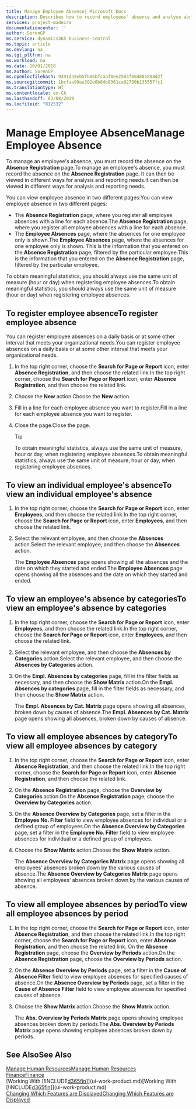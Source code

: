 ```yaml
---
title: Manage Employee Absence| Microsoft Docs
description: Describes how to record employees' absence and analyse absence statistics.
services: project-madeira
documentationcenter: ''
author: SorenGP
ms.service: dynamics365-business-central
ms.topic: article
ms.devlang: na
ms.tgt_pltfrm: na
ms.workload: na
ms.date: 10/01/2018
ms.author: SorenGP
ms.openlocfilehash: 9391da5eb5fb06bfcaaf8ee2503f694801888d2f
ms.sourcegitcommit: 1bcfaa99ea302e6b84b8361ca02730b135557fc1
ms.translationtype: HT
ms.contentlocale: en-CA
ms.lasthandoff: 03/08/2019
ms.locfileid: "812532"
---
```

# <a name="manage-employee-absence"></a><span data-ttu-id="78690-103">Manage Employee Absence</span><span class="sxs-lookup"><span data-stu-id="78690-103">Manage Employee Absence</span></span>
<span data-ttu-id="78690-104">To manage an employee's absence, you must record the absence on the **Absence Registration** page.</span><span class="sxs-lookup"><span data-stu-id="78690-104">To manage an employee's absence, you must record the absence on the **Absence Registration** page.</span></span> <span data-ttu-id="78690-105">It can then be viewed in different ways for analysis and reporting needs.</span><span class="sxs-lookup"><span data-stu-id="78690-105">It can then be viewed in different ways for analysis and reporting needs.</span></span>

<span data-ttu-id="78690-106">You can view employee absence in two different pages:</span><span class="sxs-lookup"><span data-stu-id="78690-106">You can view employee absence in two different pages:</span></span>

* <span data-ttu-id="78690-107">The **Absence Registration** page, where you register all employee absences with a line for each absence.</span><span class="sxs-lookup"><span data-stu-id="78690-107">The **Absence Registration** page, where you register all employee absences with a line for each absence.</span></span>
* <span data-ttu-id="78690-108">The **Employee Absences** page, where the absences for one employee only is shown.</span><span class="sxs-lookup"><span data-stu-id="78690-108">The **Employee Absences** page, where the absences for one employee only is shown.</span></span> <span data-ttu-id="78690-109">This is the information that you entered on the **Absence Registration** page, filtered by the particular employee.</span><span class="sxs-lookup"><span data-stu-id="78690-109">This is the information that you entered on the **Absence Registration** page, filtered by the particular employee.</span></span>

<span data-ttu-id="78690-110">To obtain meaningful statistics, you should always use the same unit of measure (hour or day) when registering employee absences.</span><span class="sxs-lookup"><span data-stu-id="78690-110">To obtain meaningful statistics, you should always use the same unit of measure (hour or day) when registering employee absences.</span></span>

## <a name="to-register-employee-absence"></a><span data-ttu-id="78690-111">To register employee absence</span><span class="sxs-lookup"><span data-stu-id="78690-111">To register employee absence</span></span>
<span data-ttu-id="78690-112">You can register employee absences on a daily basis or at some other interval that meets your organizational needs.</span><span class="sxs-lookup"><span data-stu-id="78690-112">You can register employee absences on a daily basis or at some other interval that meets your organizational needs.</span></span>

1. <span data-ttu-id="78690-113">In the top right corner, choose the **Search for Page or Report** icon, enter **Absence Registration**, and then choose the related link.</span><span class="sxs-lookup"><span data-stu-id="78690-113">In the top right corner, choose the **Search for Page or Report** icon, enter **Absence Registration**, and then choose the related link.</span></span>
2. <span data-ttu-id="78690-114">Choose the **New** action.</span><span class="sxs-lookup"><span data-stu-id="78690-114">Choose the **New** action.</span></span>
3. <span data-ttu-id="78690-115">Fill in a line for each employee absence you want to register.</span><span class="sxs-lookup"><span data-stu-id="78690-115">Fill in a line for each employee absence you want to register.</span></span>
4. <span data-ttu-id="78690-116">Close the page.</span><span class="sxs-lookup"><span data-stu-id="78690-116">Close the page.</span></span>

    > [!Tip]
    > <span data-ttu-id="78690-117">To obtain meaningful statistics, always use the same unit of measure, hour or day, when registering employee absences.</span><span class="sxs-lookup"><span data-stu-id="78690-117">To obtain meaningful statistics, always use the same unit of measure, hour or day, when registering employee absences.</span></span>

## <a name="to-view-an-individual-employees-absence"></a><span data-ttu-id="78690-118">To view an individual employee's absence</span><span class="sxs-lookup"><span data-stu-id="78690-118">To view an individual employee's absence</span></span>
1. <span data-ttu-id="78690-119">In the top right corner, choose the **Search for Page or Report** icon, enter **Employees**, and then choose the related link.</span><span class="sxs-lookup"><span data-stu-id="78690-119">In the top right corner, choose the **Search for Page or Report** icon, enter **Employees**, and then choose the related link.</span></span>
2. <span data-ttu-id="78690-120">Select the relevant employee, and then choose the **Absences** action.</span><span class="sxs-lookup"><span data-stu-id="78690-120">Select the relevant employee, and then choose the **Absences** action.</span></span>

    <span data-ttu-id="78690-121">The **Employee Absences** page opens showing all the absences and the date on which they started and ended.</span><span class="sxs-lookup"><span data-stu-id="78690-121">The **Employee Absences** page opens showing all the absences and the date on which they started and ended.</span></span>

## <a name="to-view-an-employees-absence-by-categories"></a><span data-ttu-id="78690-122">To view an employee's absence by categories</span><span class="sxs-lookup"><span data-stu-id="78690-122">To view an employee's absence by categories</span></span>
1. <span data-ttu-id="78690-123">In the top right corner, choose the **Search for Page or Report** icon, enter **Employees**, and then choose the related link.</span><span class="sxs-lookup"><span data-stu-id="78690-123">In the top right corner, choose the **Search for Page or Report** icon, enter **Employees**, and then choose the related link.</span></span>
2. <span data-ttu-id="78690-124">Select the relevant employee, and then choose the **Absences by Categories** action.</span><span class="sxs-lookup"><span data-stu-id="78690-124">Select the relevant employee, and then choose the **Absences by Categories** action.</span></span>
3. <span data-ttu-id="78690-125">On the **Empl. Absences by categories** page, fill in the filter fields as necessary, and then choose the **Show Matrix** action.</span><span class="sxs-lookup"><span data-stu-id="78690-125">On the **Empl. Absences by categories** page, fill in the filter fields as necessary, and then choose the **Show Matrix** action.</span></span>

    <span data-ttu-id="78690-126">The **Empl. Absences by Cat. Matrix** page opens showing all absences, broken down by causes of absence.</span><span class="sxs-lookup"><span data-stu-id="78690-126">The **Empl. Absences by Cat. Matrix** page opens showing all absences, broken down by causes of absence.</span></span>

## <a name="to-view-all-employee-absences-by-category"></a><span data-ttu-id="78690-127">To view all employee absences by category</span><span class="sxs-lookup"><span data-stu-id="78690-127">To view all employee absences by category</span></span>
1. <span data-ttu-id="78690-128">In the top right corner, choose the **Search for Page or Report** icon, enter **Absence Registration**, and then choose the related link.</span><span class="sxs-lookup"><span data-stu-id="78690-128">In the top right corner, choose the **Search for Page or Report** icon, enter **Absence Registration**, and then choose the related link.</span></span>
2. <span data-ttu-id="78690-129">On the **Absence Registration** page, choose the **Overview by Categories** action.</span><span class="sxs-lookup"><span data-stu-id="78690-129">On the **Absence Registration** page, choose the **Overview by Categories** action.</span></span>
3. <span data-ttu-id="78690-130">On the **Absence Overview by Categories** page, set a filter in the **Employee No. Filter** field to view employee absences for individual or a defined group of employees.</span><span class="sxs-lookup"><span data-stu-id="78690-130">On the **Absence Overview by Categories** page, set a filter in the **Employee No. Filter** field to view employee absences for individual or a defined group of employees.</span></span>
4. <span data-ttu-id="78690-131">Choose the **Show Matrix** action.</span><span class="sxs-lookup"><span data-stu-id="78690-131">Choose the **Show Matrix** action.</span></span>

    <span data-ttu-id="78690-132">The **Absence Overview by Categories Matrix** page opens showing all employees’ absences broken down by the various causes of absence.</span><span class="sxs-lookup"><span data-stu-id="78690-132">The **Absence Overview by Categories Matrix** page opens showing all employees’ absences broken down by the various causes of absence.</span></span>

## <a name="to-view-all-employee-absences-by-period"></a><span data-ttu-id="78690-133">To view all employee absences by period</span><span class="sxs-lookup"><span data-stu-id="78690-133">To view all employee absences by period</span></span>
1. <span data-ttu-id="78690-134">In the top right corner, choose the **Search for Page or Report** icon, enter **Absence Registration**, and then choose the related link.</span><span class="sxs-lookup"><span data-stu-id="78690-134">In the top right corner, choose the **Search for Page or Report** icon, enter **Absence Registration**, and then choose the related link.</span></span>
   <span data-ttu-id="78690-135">On the **Absence Registration** page, choose the **Overview by Periods** action.</span><span class="sxs-lookup"><span data-stu-id="78690-135">On the **Absence Registration** page, choose the **Overview by Periods** action.</span></span>
2. <span data-ttu-id="78690-136">On the **Absence Overview by Periods** page, set a filter in the **Cause of Absence Filter** field to view employee absences for specified causes of absence.</span><span class="sxs-lookup"><span data-stu-id="78690-136">On the **Absence Overview by Periods** page, set a filter in the **Cause of Absence Filter** field to view employee absences for specified causes of absence.</span></span>
3. <span data-ttu-id="78690-137">Choose the **Show Matrix** action.</span><span class="sxs-lookup"><span data-stu-id="78690-137">Choose the **Show Matrix** action.</span></span>

    <span data-ttu-id="78690-138">The **Abs. Overview by Periods Matrix** page opens showing employee absences broken down by periods.</span><span class="sxs-lookup"><span data-stu-id="78690-138">The **Abs. Overview by Periods Matrix** page opens showing employee absences broken down by periods.</span></span>

## <a name="see-also"></a><span data-ttu-id="78690-139">See Also</span><span class="sxs-lookup"><span data-stu-id="78690-139">See Also</span></span>
[<span data-ttu-id="78690-140">Manage Human Resources</span><span class="sxs-lookup"><span data-stu-id="78690-140">Manage Human Resources</span></span>](hr-manage-human-resources.md)  
[<span data-ttu-id="78690-141">Finance</span><span class="sxs-lookup"><span data-stu-id="78690-141">Finance</span></span>](finance.md)  
<span data-ttu-id="78690-142">[Working With [!INCLUDE[d365fin](includes/d365fin_md.md)]](ui-work-product.md)</span><span class="sxs-lookup"><span data-stu-id="78690-142">[Working With [!INCLUDE[d365fin](includes/d365fin_md.md)]](ui-work-product.md)</span></span>  
[<span data-ttu-id="78690-143">Changing Which Features are Displayed</span><span class="sxs-lookup"><span data-stu-id="78690-143">Changing Which Features are Displayed</span></span>](ui-experiences.md)
